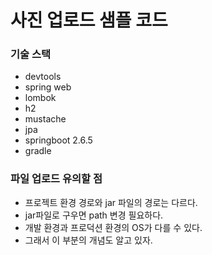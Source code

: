 # 사진 업로드 샘플 코드

### 기술 스택
- devtools
- spring web
- lombok
- h2
- mustache
- jpa
- springboot 2.6.5
- gradle

### 파일 업로드 유의할 점
- 프로젝트 환경 경로와 jar 파일의 경로는 다르다.
- jar파일로 구우면 path 변경 필요하다.
- 개발 환경과 프로덕션 환경의 OS가 다를 수 있다.
- 그래서 이 부분의 개념도 알고 있자.